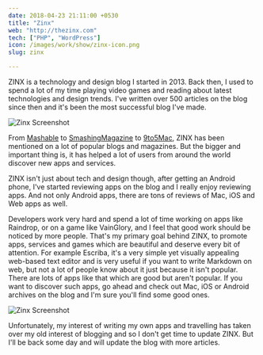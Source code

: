 ```yaml
---
date: 2018-04-23 21:11:00 +0530
title: "Zinx"
web: "http://thezinx.com"
tech: ["PHP", "WordPress"]
icon: /images/work/show/zinx-icon.png
slug: zinx

---
```


ZINX is a technology and design blog I started in 2013. Back then, I used to spend a lot of my time playing video games and reading about latest technologies and design trends. I've written over 500 articles on the blog since then and it's been the most successful blog I've made.

![Zinx Screenshot](/images/work/show/zinx-home.png)

From [Mashable](http://mashable.com/2013/10/20/gmail-login-redesign/#3ttfo8_azgqf) to [SmashingMagazine](https://www.smashingmagazine.com/2008/10/the-ultimate-collection-of-useful-photoshop-actions/) to [9to5Mac](https://9to5mac.com/2014/06/11/how-some-of-your-favorite-mac-apps-could-look-when-os-x-yosemite-launches/), ZINX has been mentioned on a lot of popular blogs and magazines. But the bigger and important thing is, it has helped a lot of users from around the world discover new apps and services.

ZINX isn't just about tech and design though, after getting an Android phone, I've started reviewing apps on the blog and I really enjoy reviewing apps. And not only Android apps, there are tons of reviews of Mac, iOS and Web apps as well.

Developers work very hard and spend a lot of time working on apps like Raindrop, or on a game like VainGlory, and I feel that good work should be noticed by more people. That's my primary goal behind ZINX, to promote apps, services and games which are beautiful and deserve every bit of attention. For example Escriba, it's a very simple yet visually appealing web-based text editor and is very useful if you want to write Markdown on web, but not a lot of people know about it just because it isn't popular. There are lots of apps like that which are good but aren't popular. If you want to discover such apps, go ahead and check out Mac, iOS or Android archives on the blog and I'm sure you'll find some good ones.

![Zinx Screenshot](/images/work/show/zinx-post.png)

Unfortunately, my interest of writing my own apps and travelling has taken over my old interest of blogging and so I don't get time to update ZINX. But I'll be back some day and will update the blog with more articles.